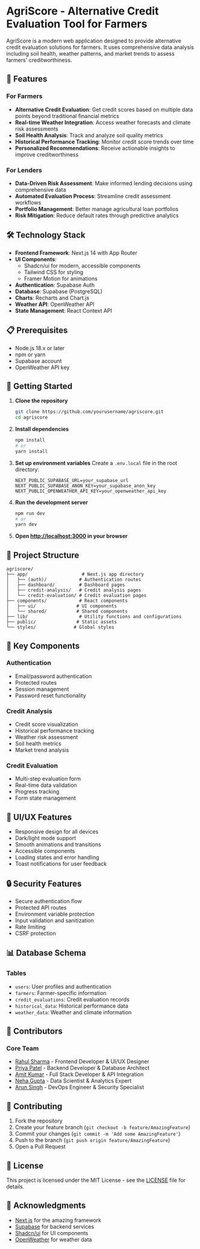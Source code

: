 # AgriScore - Alternative Credit Evaluation Tool for Farmers

AgriScore is a modern web application designed to provide alternative credit evaluation solutions for farmers. It uses comprehensive data analysis including soil health, weather patterns, and market trends to assess farmers' creditworthiness.

## 🌟 Features

### For Farmers

- **Alternative Credit Evaluation**: Get credit scores based on multiple data points beyond traditional financial metrics
- **Real-time Weather Integration**: Access weather forecasts and climate risk assessments
- **Soil Health Analysis**: Track and analyze soil quality metrics
- **Historical Performance Tracking**: Monitor credit score trends over time
- **Personalized Recommendations**: Receive actionable insights to improve creditworthiness

### For Lenders
- **Data-Driven Risk Assessment**: Make informed lending decisions using comprehensive data
- **Automated Evaluation Process**: Streamline credit assessment workflows
- **Portfolio Management**: Better manage agricultural loan portfolios
- **Risk Mitigation**: Reduce default rates through predictive analytics

## 🛠️ Technology Stack

- **Frontend Framework**: Next.js 14 with App Router
- **UI Components**: 
  - Shadcn/ui for modern, accessible components
  - Tailwind CSS for styling
  - Framer Motion for animations
- **Authentication**: Supabase Auth
- **Database**: Supabase (PostgreSQL)
- **Charts**: Recharts and Chart.js
- **Weather API**: OpenWeather API
- **State Management**: React Context API

## 📋 Prerequisites

- Node.js 18.x or later
- npm or yarn
- Supabase account
- OpenWeather API key

## 🚀 Getting Started

1. **Clone the repository**
   ```bash
   git clone https://github.com/yourusername/agriscore.git
   cd agriscore
   ```

2. **Install dependencies**
   ```bash
   npm install
   # or
   yarn install
   ```

3. **Set up environment variables**
   Create a `.env.local` file in the root directory:
   ```env
   NEXT_PUBLIC_SUPABASE_URL=your_supabase_url
   NEXT_PUBLIC_SUPABASE_ANON_KEY=your_supabase_anon_key
   NEXT_PUBLIC_OPENWEATHER_API_KEY=your_openweather_api_key
   ```

4. **Run the development server**
   ```bash
   npm run dev
   # or
   yarn dev
   ```

5. **Open [http://localhost:3000](http://localhost:3000) in your browser**

## 📁 Project Structure

```
agriscore/
├── app/                    # Next.js app directory
│   ├── (auth)/            # Authentication routes
│   ├── dashboard/         # Dashboard pages
│   ├── credit-analysis/   # Credit analysis pages
│   └── credit-evaluation/ # Credit evaluation pages
├── components/            # React components
│   ├── ui/               # UI components
│   └── shared/           # Shared components
├── lib/                   # Utility functions and configurations
├── public/               # Static assets
└── styles/              # Global styles
```

## 🔑 Key Components

### Authentication
- Email/password authentication
- Protected routes
- Session management
- Password reset functionality

### Credit Analysis
- Credit score visualization
- Historical performance tracking
- Weather risk assessment
- Soil health metrics
- Market trend analysis

### Credit Evaluation
- Multi-step evaluation form
- Real-time data validation
- Progress tracking
- Form state management

## 🎨 UI/UX Features

- Responsive design for all devices
- Dark/light mode support
- Smooth animations and transitions
- Accessible components
- Loading states and error handling
- Toast notifications for user feedback

## 🔒 Security Features

- Secure authentication flow
- Protected API routes
- Environment variable protection
- Input validation and sanitization
- Rate limiting
- CSRF protection

## 📊 Database Schema

### Tables
- `users`: User profiles and authentication
- `farmers`: Farmer-specific information
- `credit_evaluations`: Credit evaluation records
- `historical_data`: Historical performance data
- `weather_data`: Weather and climate information

## 👥 Contributors

### Core Team
- [Rahul Sharma](https://github.com/rahulsharma) - Frontend Developer & UI/UX Designer
- [Priya Patel](https://github.com/priyapatel) - Backend Developer & Database Architect
- [Amit Kumar](https://github.com/amitkumar) - Full Stack Developer & API Integration
- [Neha Gupta](https://github.com/nehagupta) - Data Scientist & Analytics Expert
- [Arun Singh](https://github.com/arunsingh) - DevOps Engineer & Security Specialist

## 🤝 Contributing

1. Fork the repository
2. Create your feature branch (`git checkout -b feature/AmazingFeature`)
3. Commit your changes (`git commit -m 'Add some AmazingFeature'`)
4. Push to the branch (`git push origin feature/AmazingFeature`)
5. Open a Pull Request

## 📝 License

This project is licensed under the MIT License - see the [LICENSE](LICENSE) file for details.

## 🙏 Acknowledgments

- [Next.js](https://nextjs.org/) for the amazing framework
- [Supabase](https://supabase.com/) for backend services
- [Shadcn/ui](https://ui.shadcn.com/) for UI components
- [OpenWeather](https://openweathermap.org/) for weather data
